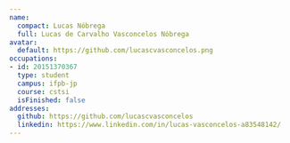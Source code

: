 ```yaml
---
name:
  compact: Lucas Nóbrega
  full: Lucas de Carvalho Vasconcelos Nóbrega
avatar:
  default: https://github.com/lucascvasconcelos.png
occupations:
- id: 20151370367
  type: student
  campus: ifpb-jp
  course: cstsi
  isFinished: false
addresses:
  github: https://github.com/lucascvasconcelos
  linkedin: https://www.linkedin.com/in/lucas-vasconcelos-a83548142/
---
```

